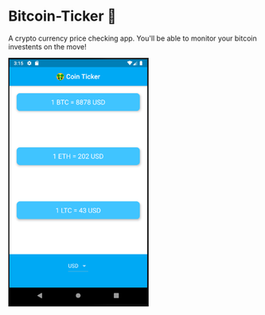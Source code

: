 # Bitcoin-Ticker 🤑
A crypto currency price checking app.  You'll be able to monitor your bitcoin investents on the move!

<img src='readme/app.PNG' height = 500>